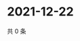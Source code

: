 # 2021-12-22

共 0 条

<!-- BEGIN WEIBO -->
<!-- 最后更新时间 Wed Dec 22 2021 23:16:07 GMT+0800 (China Standard Time) -->

<!-- END WEIBO -->
